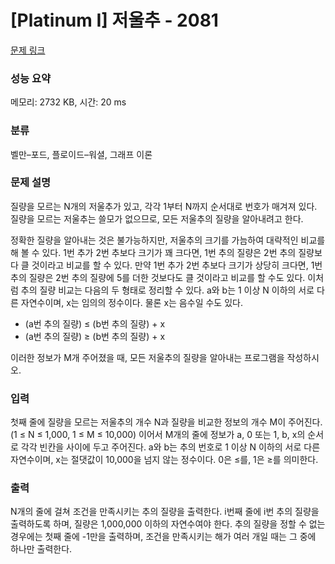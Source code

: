 # [Platinum I] 저울추 - 2081 

[문제 링크](https://www.acmicpc.net/problem/2081) 

### 성능 요약

메모리: 2732 KB, 시간: 20 ms

### 분류

벨만–포드, 플로이드–워셜, 그래프 이론

### 문제 설명

<p>질량을 모르는 N개의 저울추가 있고, 각각 1부터 N까지 순서대로 번호가 매겨져 있다. 질량을 모르는 저울추는 쓸모가 없으므로, 모든 저울추의 질량을 알아내려고 한다.</p>

<p>정확한 질량을 알아내는 것은 불가능하지만, 저울추의 크기를 가늠하여 대략적인 비교를 해 볼 수 있다. 1번 추가 2번 추보다 크기가 꽤 크다면, 1번 추의 질량은 2번 추의 질량보다 클 것이라고 비교를 할 수 있다. 만약 1번 추가 2번 추보다 크기가 상당히 크다면, 1번 추의 질량은 2번 추의 질량에 5를 더한 것보다도 클 것이라고 비교를 할 수도 있다. 이처럼 추의 질량 비교는 다음의 두 형태로 정리할 수 있다. a와 b는 1 이상 N 이하의 서로 다른 자연수이며, x는 임의의 정수이다. 물론 x는 음수일 수도 있다.</p>

<ul>
	<li>(a번 추의 질량) ≤ (b번 추의 질량) + x</li>
	<li>(a번 추의 질량) ≥ (b번 추의 질량) + x</li>
</ul>

<p>이러한 정보가 M개 주어졌을 때, 모든 저울추의 질량을 알아내는 프로그램을 작성하시오.</p>

### 입력 

 <p>첫째 줄에 질량을 모르는 저울추의 개수 N과 질량을 비교한 정보의 개수 M이 주어진다. (1 ≤ N ≤ 1,000, 1 ≤ M ≤ 10,000) 이어서 M개의 줄에 정보가 a, 0 또는 1, b, x의 순서로 각각 빈칸을 사이에 두고 주어진다. a와 b는 추의 번호로 1 이상 N 이하의 서로 다른 자연수이며, x는 절댓값이 10,000을 넘지 않는 정수이다. 0은 ≤를, 1은 ≥를 의미한다.</p>

### 출력 

 <p>N개의 줄에 걸쳐 조건을 만족시키는 추의 질량을 출력한다. i번째 줄에 i번 추의 질량을 출력하도록 하며, 질량은 1,000,000 이하의 자연수여야 한다. 추의 질량을 정할 수 없는 경우에는 첫째 줄에 -1만을 출력하며, 조건을 만족시키는 해가 여러 개일 때는 그 중에 하나만 출력한다.</p>

